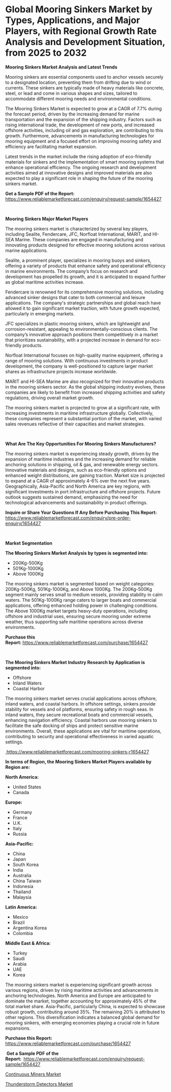 <p><h1>Global Mooring Sinkers Market by Types, Applications, and Major Players, with Regional Growth Rate Analysis and Development Situation, from 2025 to 2032</h1></p><p><strong>Mooring Sinkers Market Analysis and Latest Trends</strong></p>
<p><p>Mooring sinkers are essential components used to anchor vessels securely to a designated location, preventing them from drifting due to wind or currents. These sinkers are typically made of heavy materials like concrete, steel, or lead and come in various shapes and sizes, tailored to accommodate different mooring needs and environmental conditions. </p><p>The Mooring Sinkers Market is expected to grow at a CAGR of 7.7% during the forecast period, driven by the increasing demand for marine transportation and the expansion of the shipping industry. Factors such as rising international trade, the development of new ports, and increased offshore activities, including oil and gas exploration, are contributing to this growth. Furthermore, advancements in manufacturing technologies for mooring equipment and a focused effort on improving mooring safety and efficiency are facilitating market expansion. </p><p>Latest trends in the market include the rising adoption of eco-friendly materials for sinkers and the implementation of smart mooring systems that enhance operational efficiency. The ongoing research and development activities aimed at innovative designs and improved materials are also expected to play a significant role in shaping the future of the mooring sinkers market.</p></p>
<p><strong>Get a Sample PDF of the Report:&nbsp;</strong> <a href="https://www.reliablemarketforecast.com/enquiry/request-sample/1654427?utm_campaign=1903&utm_medium=2&utm_source=Github&utm_content=ia&utm_term=23022025&utm_id=mooring-sinkers">https://www.reliablemarketforecast.com/enquiry/request-sample/1654427</a></p>
<p>&nbsp;</p>
<p><strong>Mooring Sinkers Major Market Players</strong></p>
<p><p>The mooring sinkers market is characterized by several key players, including Sealite, Fendercare, JFC, Norfloat International, MARIT, and HI-SEA Marine. These companies are engaged in manufacturing and innovating products designed for effective mooring solutions across various marine applications.</p><p>Sealite, a prominent player, specializes in mooring buoys and sinkers, offering a variety of products that enhance safety and operational efficiency in marine environments. The company’s focus on research and development has propelled its growth, and it is anticipated to expand further as global maritime activities increase.</p><p>Fendercare is renowned for its comprehensive mooring solutions, including advanced sinker designs that cater to both commercial and leisure applications. The company's strategic partnerships and global reach have allowed it to gain significant market traction, with future growth expected, particularly in emerging markets.</p><p>JFC specializes in plastic mooring sinkers, which are lightweight and corrosion-resistant, appealing to environmentally-conscious clients. The company’s innovative approach positions them competitively in a market that prioritizes sustainability, with a projected increase in demand for eco-friendly products.</p><p>Norfloat International focuses on high-quality marine equipment, offering a range of mooring solutions. With continuous investments in product development, the company is well-positioned to capture larger market shares as infrastructure projects increase worldwide.</p><p>MARIT and HI-SEA Marine are also recognized for their innovative products in the mooring sinkers sector. As the global shipping industry evolves, these companies are likely to benefit from increased shipping activities and safety regulations, driving overall market growth.</p><p>The mooring sinkers market is projected to grow at a significant rate, with increasing investments in maritime infrastructure globally. Collectively, these companies represent a substantial portion of the market, with varied sales revenues reflective of their capacities and market strategies.</p></p>
<p>&nbsp;</p>
<p><strong>What Are The Key Opportunities For Mooring Sinkers Manufacturers?</strong></p>
<p><p>The mooring sinkers market is experiencing steady growth, driven by the expansion of maritime industries and the increasing demand for reliable anchoring solutions in shipping, oil & gas, and renewable energy sectors. Innovative materials and designs, such as eco-friendly options and enhanced weight distributions, are gaining traction. Market size is projected to expand at a CAGR of approximately 4-6% over the next five years. Geographically, Asia-Pacific and North America are key regions, with significant investments in port infrastructure and offshore projects. Future outlook suggests sustained demand, emphasizing the need for technological advancements and sustainability in product offerings.</p></p>
<p><strong>Inquire or Share Your Questions If Any Before Purchasing This Report:</strong> <a href="https://www.reliablemarketforecast.com/enquiry/pre-order-enquiry/1654427?utm_campaign=1903&utm_medium=2&utm_source=Github&utm_content=ia&utm_term=23022025&utm_id=mooring-sinkers">https://www.reliablemarketforecast.com/enquiry/pre-order-enquiry/1654427</a></p>
<p>&nbsp;</p>
<p><strong>Market Segmentation</strong></p>
<p><strong>The Mooring Sinkers Market Analysis by types is segmented into:</strong></p>
<p><ul><li>200Kg-500Kg</li><li>501Kg-1000Kg</li><li>Above 1000Kg</li></ul></p>
<p><p>The mooring sinkers market is segmented based on weight categories: 200Kg-500Kg, 501Kg-1000Kg, and Above 1000Kg. The 200Kg-500Kg segment mainly serves small to medium vessels, providing stability in calm waters. The 501Kg-1000Kg range caters to larger boats and commercial applications, offering enhanced holding power in challenging conditions. The Above 1000Kg market targets heavy-duty operations, including offshore and industrial uses, ensuring secure mooring under extreme weather, thus supporting safe maritime operations across diverse environments.</p></p>
<p><strong>Purchase this Report:&nbsp;</strong><a href="https://www.reliablemarketforecast.com/purchase/1654427?utm_campaign=1903&utm_medium=2&utm_source=Github&utm_content=ia&utm_term=23022025&utm_id=mooring-sinkers">https://www.reliablemarketforecast.com/purchase/1654427</a></p>
<p>&nbsp;</p>
<p><strong>The Mooring Sinkers Market Industry Research by Application is segmented into:</strong></p>
<p><ul><li>Offshore</li><li>Inland Waters</li><li>Coastal Harbor</li></ul></p>
<p><p>The mooring sinkers market serves crucial applications across offshore, inland waters, and coastal harbors. In offshore settings, sinkers provide stability for vessels and oil platforms, ensuring safety in rough seas. In inland waters, they secure recreational boats and commercial vessels, enhancing navigation efficiency. Coastal harbors use mooring sinkers to facilitate the safe docking of ships and protect sensitive marine environments. Overall, these applications are vital for maritime operations, contributing to security and operational effectiveness in varied aquatic settings.</p></p>
<p><a href="https://www.reliablemarketforecast.com/mooring-sinkers-r1654427?utm_campaign=1903&utm_medium=2&utm_source=Github&utm_content=ia&utm_term=23022025&utm_id=mooring-sinkers">&nbsp;https://www.reliablemarketforecast.com/mooring-sinkers-r1654427</a></p>
<p><strong>In terms of Region, the Mooring Sinkers Market Players available by Region are:</strong></p>
<p>
    <p> <strong> North America: </strong>
        <ul>
            <li>United States</li>
            <li>Canada</li>
        </ul>
        </p> 
    <p> <strong> Europe: </strong>
        <ul>
            <li>Germany</li>
            <li>France</li>
            <li>U.K.</li>
            <li>Italy</li>
            <li>Russia</li>
        </ul>
        </p> 
    <p> <strong> Asia-Pacific: </strong>
        <ul>
            <li>China</li>
            <li>Japan</li>
            <li>South Korea</li>
            <li>India</li>
            <li>Australia</li>
            <li>China Taiwan</li>
            <li>Indonesia</li>
            <li>Thailand</li>
            <li>Malaysia</li>
        </ul>
        </p> 
    <p> <strong> Latin America: </strong>
        <ul>
            <li>Mexico</li>
            <li>Brazil</li>
            <li>Argentina Korea</li>
            <li>Colombia</li>
        </ul>
        </p> 
    <p> <strong> Middle East & Africa: </strong>
        <ul>
            <li>Turkey</li>
            <li>Saudi</li>
            <li>Arabia</li>
            <li>UAE</li>
            <li>Korea</li>
        </ul>
    </p>
    </p>
<p><p>The mooring sinkers market is experiencing significant growth across various regions, driven by rising maritime activities and advancements in anchoring technologies. North America and Europe are anticipated to dominate the market, together accounting for approximately 45% of the total market share. Asia-Pacific, particularly China, is expected to showcase robust growth, contributing around 35%. The remaining 20% is attributed to other regions. This diversification indicates a balanced global demand for mooring sinkers, with emerging economies playing a crucial role in future expansions.</p></p>
<p><strong>Purchase this Report: </strong><a href="https://www.reliablemarketforecast.com/purchase/1654427?utm_campaign=1903&utm_medium=2&utm_source=Github&utm_content=ia&utm_term=23022025&utm_id=mooring-sinkers">https://www.reliablemarketforecast.com/purchase/1654427</a></p>
<p>&nbsp;<strong>Get a Sample PDF of the Report:&nbsp;&nbsp;</strong><a href="https://www.reliablemarketforecast.com/enquiry/request-sample/1654427?utm_campaign=1903&utm_medium=2&utm_source=Github&utm_content=ia&utm_term=23022025&utm_id=mooring-sinkers">https://www.reliablemarketforecast.com/enquiry/request-sample/1654427</a></p>
<p><strong></strong></p>
<p><p><a href="https://github.com/ashepherd82/Market-Research-Report-List-7/blob/main/continuous-miners-market.md?utm_campaign=1903&utm_medium=2&utm_source=Github&utm_content=ia&utm_term=23022025&utm_id=mooring-sinkers">Continuous Miners Market</a></p><p><a href="https://github.com/billejuman43/Market-Research-Report-List-1/blob/main/thunderstorm-detectors-market.md?utm_campaign=1903&utm_medium=2&utm_source=Github&utm_content=ia&utm_term=23022025&utm_id=mooring-sinkers">Thunderstorm Detectors Market</a></p></p>